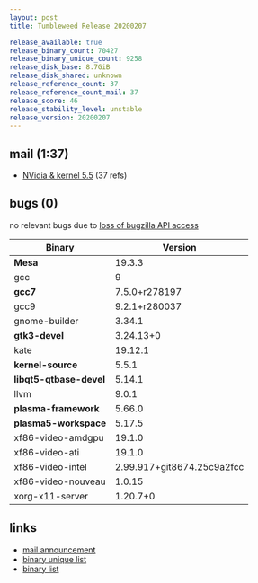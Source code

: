 ```yaml
---
layout: post
title: Tumbleweed Release 20200207

release_available: true
release_binary_count: 70427
release_binary_unique_count: 9258
release_disk_base: 8.7GiB
release_disk_shared: unknown
release_reference_count: 37
release_reference_count_mail: 37
release_score: 46
release_stability_level: unstable
release_version: 20200207
---
```


## mail (1:37)

- [NVidia & kernel 5.5](https://lists.opensuse.org/opensuse-factory/2020-02/msg00242.html) (37 refs)

## bugs (0)

<!--more-->

no relevant bugs due to [loss of bugzilla API access](https://bugzilla.opensuse.org/show_bug.cgi?id=1157722)

Binary | Version
--- | ---
**Mesa** | 19.3.3
gcc | 9
**gcc7** | 7.5.0+r278197
gcc9 | 9.2.1+r280037
gnome-builder | 3.34.1
**gtk3-devel** | 3.24.13+0
kate | 19.12.1
**kernel-source** | 5.5.1
**libqt5-qtbase-devel** | 5.14.1
llvm | 9.0.1
**plasma-framework** | 5.66.0
**plasma5-workspace** | 5.17.5
xf86-video-amdgpu | 19.1.0
xf86-video-ati | 19.1.0
xf86-video-intel | 2.99.917+git8674.25c9a2fcc
xf86-video-nouveau | 1.0.15
xorg-x11-server | 1.20.7+0

## links

- [mail announcement](https://lists.opensuse.org/opensuse-factory/2020-02/msg00240.html)
- [binary unique list](http://download.opensuse.org/history/20200207/rpm.unique.list)
- [binary list](http://download.opensuse.org/history/20200207/rpm.list)
